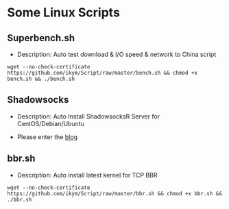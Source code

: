 # Some Linux Scripts

## Superbench.sh
- Description: Auto test download & I/O speed & network to China script

```
wget --no-check-certificate https://github.com/ikym/Script/raw/master/bench.sh && chmod +x bench.sh && ./bench.sh
```

## Shadowsocks
- Description: Auto Install ShadowsocksR Server for CentOS/Debian/Ubuntu

- Please enter the [blog](https://www.mlio.net)

## bbr.sh
- Description: Auto install latest kernel for TCP BBR

```
wget --no-check-certificate https://github.com/ikym/Script/raw/master/bbr.sh && chmod +x bbr.sh && ./bbr.sh
```
